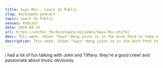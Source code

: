 ```yaml
---
title: Swyx Mix - Learn In Public
slug: ducktapes-podcast
topic: Learn In Public
venues: Podcast
date: 2019-08-26
url: https://anchor.fm/ducktapes/episodes/Swyx-Mix-e517kc
desc: This week, Shawn "Swyx" Wang joins us in the Duck Pond to take a deep dive into his coding philosophy "Learning in Public." We take some time to discuss his role at Netlify, how he got started in coding (after a full career in a different industry!), and of course Jack White comes up.
description: This week, Shawn "Swyx" Wang joins us in the Duck Pond to take a deep dive into his coding philosophy "Learning in Public." We take some time to discuss his role at Netlify, how he got started in coding (after a full career in a different industry!), and of course Jack White comes up.
---
```


i had a lot of fun talking with John and Tiffany. they're a good crew! and passionate about music obviously.
